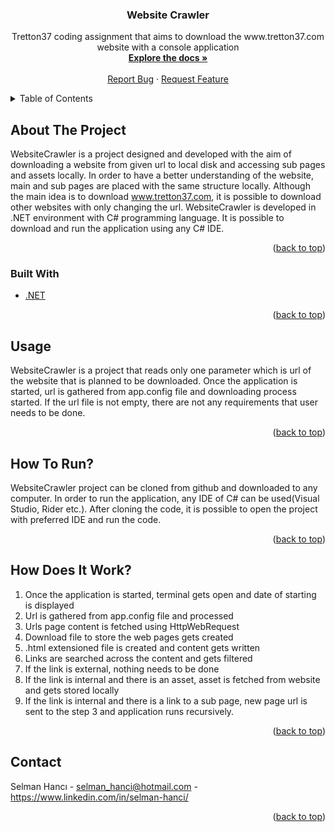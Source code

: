 <h3 align="center">Website Crawler</h3>
  <p align="center">
    Tretton37 coding assignment that aims to download the www.tretton37.com website with a console application
    <br />
    <a href="https://github.com/selmanhancii/Website-Crawler"><strong>Explore the docs »</strong></a>
    <br />
    <br />
    <a href="https://github.com/selmanhancii/Website-Crawler/issues">Report Bug</a>
    ·
    <a href="https://github.com/selmanhancii/Website-Crawler/issues">Request Feature</a>
  </p>
</div>

<details>
  <summary>Table of Contents</summary>
  <ol>
    <li>
      <a href="#about-the-project">About The Project</a>
      <ul>
        <li><a href="#built-with">Built With</a></li>
      </ul>
    </li>
    <li><a href="#usage">Usage</a></li>
     <li><a href="#how-to-run">How To Run?</a></li>
    <li><a href="#how-does-it-work">How Does It Work?</a></li>
    <li><a href="#contact">Contact</a></li>
  </ol>
</details>

## About The Project

WebsiteCrawler is a project designed and developed with the aim of downloading a website from given url to local disk and accessing sub pages and assets locally. In order to have a better understanding of the website, main and sub pages are placed with the same structure locally. Although the main idea is to download www.tretton37.com, it is possible to download other websites with only changing the url.
WebsiteCrawler is developed in .NET environment with C# programming language. It is possible to download and run the application using any C# IDE. 

<p align="right">(<a href="#top">back to top</a>)</p>

### Built With

* [.NET](https://dotnet.microsoft.com/en-us/)

<p align="right">(<a href="#top">back to top</a>)</p>

## Usage

WebsiteCrawler is a project that reads only one parameter which is url of the website that is planned to be downloaded. Once the application is started, url is gathered from app.config file and downloading process started. If the url file is not empty, there are not any requirements that user needs to be done. 

<p align="right">(<a href="#top">back to top</a>)</p>

## How To Run?

WebsiteCrawler project can be cloned from github and downloaded to any computer. In order to run the application, any IDE of C# can be used(Visual Studio, Rider etc.). After cloning the code, it is possible to open the project with preferred IDE and run the code. 

<p align="right">(<a href="#top">back to top</a>)</p>

## How Does It Work?

1) Once the application is started, terminal gets open and date of starting is displayed
2) Url is gathered from app.config file and processed
3) Urls page content is fetched using HttpWebRequest
4) Download file to store the web pages gets created
5) .html extensioned file is created and content gets written
6) Links are searched across the content and gets filtered
7) If the link is external, nothing needs to be done
8) If the link is internal and there is an asset, asset is fetched from website and gets stored locally
9) If the link is internal and there is a link to a sub page, new page url is sent to the step 3 and application runs recursively.

<p align="right">(<a href="#top">back to top</a>)</p>

## Contact

Selman Hancı  -  selman_hanci@hotmail.com  -  https://www.linkedin.com/in/selman-hanci/

<p align="right">(<a href="#top">back to top</a>)</p>
